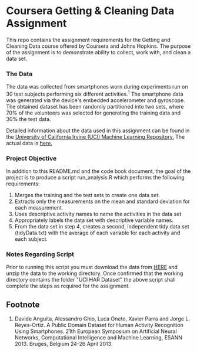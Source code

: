# Coursera Getting & Cleaning Data Assignment

This repo contains the assignment requirements for the Getting and Cleaning Data course offered by Coursera and Johns Hopkins. The purpose of the assignment is to demonstrate ability to collect, work with, and clean a data set.

### The Data

The data was collected from smartphones worn during experiments run on 30 test subjects performing six different activities.<sup>1</sup> The smartphone data was generated via the device's embedded accelerometer and gyroscope. The obtained dataset has been randomly partitioned into two sets, where 70% of the volunteers was selected for generating the training data and 30% the test data. 

Detailed information about the data used in this assignment can be found in the [University of California Irvine (UCI) Machine Learning Repository.](http://archive.ics.uci.edu/ml/datasets/Human+Activity+Recognition+Using+Smartphones) The actual data is [here.](https://d396qusza40orc.cloudfront.net/getdata%2Fprojectfiles%2FUCI%20HAR%20Dataset.zip)

### Project Objective

In addition to this README.md and the code book document, the goal of the project is to produce a script run_analysis.R which performs the following requirements:

1.  Merges the training and the test sets to create one data set.
2.  Extracts only the measurements on the mean and standard deviation for each measurement.
3.  Uses descriptive activity names to name the activities in the data set
4.  Appropriately labels the data set with descriptive variable names.
5.  From the data set in step 4, creates a second, independent tidy data set (tidyData.txt) with the average of each variable for each activity and each subject.

### Notes Regarding Script

Prior to running this script you must download the data from [HERE](https://d396qusza40orc.cloudfront.net/getdata%2Fprojectfiles%2FUCI%20HAR%20Dataset.zip) and unzip the data to the working directory.
Once confirmed that the working directory contains the folder "UCI HAR Dataset" the above script shall complete the steps as required for the assignment.


## Footnote
1. Davide Anguita, Alessandro Ghio, Luca Oneto, Xavier Parra and Jorge L. Reyes-Ortiz. A Public Domain Dataset for Human Activity Recognition Using Smartphones. 21th European Symposium on Artificial Neural Networks, Computational Intelligence and Machine Learning, ESANN 2013. Bruges, Belgium 24-26 April 2013.



